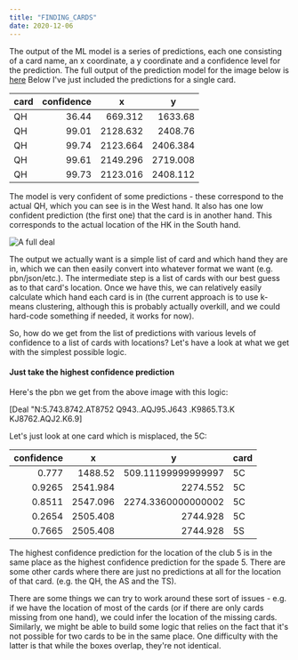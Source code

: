 ```yaml
---
title: "FINDING_CARDS"
date: 2020-12-06
---
```


The output of the ML model is a series of predictions, each one consisting of a card name, an x coordinate, a y coordinate and a confidence level for the prediction. The full output of the prediction model for the image below is [here](/ocr/all_predictions_2.csv) Below I've just included the predictions for a single card. 

<table class="table table-bordered table-hover table-condensed">
<thead><tr><th title="Field #1">card</th>
<th title="Field #2">confidence</th>
<th title="Field #3">x</th>
<th title="Field #4">y</th>
</tr></thead>
<tbody><tr>
<td>QH</td>
<td align="right">36.44</td>
<td align="right">669.312</td>
<td align="right">1633.68</td>
</tr>
<tr>
<td>QH</td>
<td align="right">99.01</td>
<td align="right">2128.632</td>
<td align="right">2408.76</td>
</tr>
<tr>
<td>QH</td>
<td align="right">99.74</td>
<td align="right">2123.664</td>
<td align="right">2406.384</td>
</tr>
<tr>
<td>QH</td>
<td align="right">99.61</td>
<td align="right">2149.296</td>
<td align="right">2719.008</td>
</tr>
<tr>
<td>QH</td>
<td align="right">99.73</td>
<td align="right">2123.016</td>
<td align="right">2408.112</td>
</tr>
</tbody></table>

The model is very confident of some predictions - these correspond to the actual QH, which you can see is in the West hand. It also has one low confident prediction (the first one) that the card is in another hand. This corresponds to the actual location of the HK in the South hand. 

![A full deal](/images/2.jpg)

The output we actually want is a simple list of card and which hand they are in, which we can then easily convert into whatever format we want (e.g. pbn/json/etc.). The intermediate step is a list of cards with our best guess as to that card's location. Once we have this, we can relatively easily calculate which hand each card is in (the current approach is to use k-means clustering, although this is probably actually overkill, and we could hard-code something if needed, it works for now). 

So, how do we get from the list of predictions with various levels of confidence to a list of cards with locations? Let's have a look at what we get with the simplest possible logic.

<h4>Just take the highest confidence prediction</h4>

Here's the pbn we get from the above image with this logic: 

[Deal "N:5.743.8742.AT8752 Q943..AQJ95.J643 .K9865.T3.K KJ8762.AQJ2.K6.9]

Let's just look at one card which is misplaced, the 5C:

<table class="table table-bordered table-hover table-condensed">
<thead><tr><th title="Field #1">confidence</th>
<th title="Field #2">x</th>
<th title="Field #3">y</th>
<th title="Field #4">card</th>
</tr></thead>
<tbody><tr>
<td align="right">0.777</td>
<td align="right">1488.52</td>
<td align="right">509.11199999999997</td>
<td>5C</td>
</tr>
<tr>
<td align="right">0.9265</td>
<td align="right">2541.984</td>
<td align="right">2274.552</td>
<td>5C</td>
</tr>
<tr>
<td align="right">0.8511</td>
<td align="right">2547.096</td>
<td align="right">2274.3360000000002</td>
<td>5C</td>
</tr>
<tr>
<td align="right">0.2654</td>
<td align="right">2505.408</td>
<td align="right">2744.928</td>
<td>5C</td>
</tr>
<tr>
<td align="right">0.7665</td>
<td align="right">2505.408</td>
<td align="right">2744.928</td>
<td>5S</td>
</tr>
</tbody></table>

The highest confidence prediction for the location of the club 5 is in the same place as the highest confidence prediction for the spade 5.
There are some other cards where there are just no predictions at all for the location of that card. (e.g. the QH, the AS and the TS). 

There are some things we can try to work around these sort of issues - e.g. if we have the location of most of the cards (or if there are only cards missing from one hand), we could infer the location of the missing cards. Similarly, we might be able to build some logic that relies on the fact that it's not possible for two cards to be in the same place. One difficulty with the latter is that while the boxes overlap, they're not identical.
